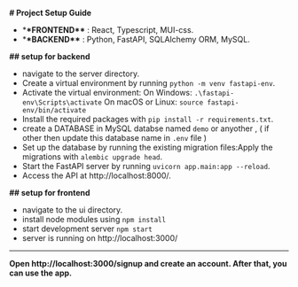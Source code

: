 **# Project Setup Guide**

- \***\*FRONTEND\*\*** : React, Typescript, MUI-css.
- \***\*BACKEND\*\*** : Python, FastAPI, SQLAlchemy ORM, MySQL.

**## setup for backend**

- navigate to the server directory.
- Create a virtual environment by running `python -m venv fastapi-env`.
- Activate the virtual environment:
  On Windows: `.\fastapi-env\Scripts\activate`
  On macOS or Linux: `source fastapi-env/bin/activate`
- Install the required packages with `pip install -r requirements.txt`.
- create a DATABASE in MySQL databse named `demo` or anyother , ( if other then update this database name in `.env` file )
- Set up the database by running the existing migration files:Apply the migrations with `alembic upgrade head`.
- Start the FastAPI server by running `uvicorn app.main:app --reload`.
- Access the API at http://localhost:8000/.

**## setup for frontend**

- navigate to the ui directory.
- install node modules using `npm install`
- start development server `npm start`
- server is running on http://localhost:3000/

---

**Open http://localhost:3000/signup and create an account. After that, you can use the app.**
